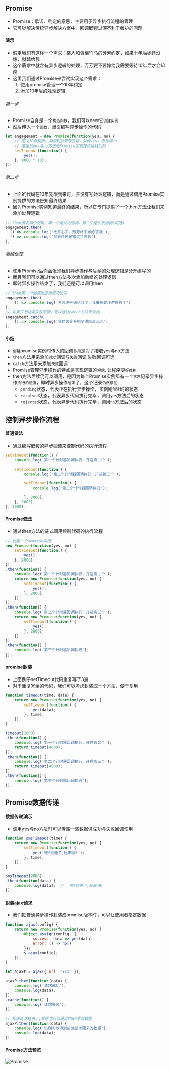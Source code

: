 ## Promise
- Promise：承诺、约定的意思，主要用于异步执行流程的管理
- 它可以解决传统异步解决方案中，回调嵌套过深不利于维护的问题

#### 演示
- 假定我们有这样一个需求：某人和青梅竹马的芳芳约定，如果十年后她还没嫁，就嫁给我
- 这个需求中就含有异步逻辑的处理，芳芳要不要嫁给我需要等待10年后才会知晓
- 这里我们通过Promise来尝试实现这个需求：
    1. 使用promise管理一个10年约定
    2. 添加10年后的处理逻辑

###### 第一步
- Promise自身是一个`构造函数`，我们可以new它`创建实例`
- 然后传入一个`函数`，里面编写异步操作的代码

```javascript
let engagement = new Promise(function(yes, no) {
    // 定义10年期限，期限到后芳芳没嫁，就调yes，否则调no
    // 这里的yes与no方法是Promise实例提供给我们的
    setTimeout(function() {
        yes();
    }, 1000 * 10);
});
```

###### 第二步
- 上面的代码在10年期限到来时，并没有写处理逻辑，而是通过调用Promise实例提供的方法告知最终结果
- 因为Promise实例知道最终的结果，所以它专门提供了一个then方法让我们来添加处理逻辑

```javascript
// then接收两个回调，第一个是成功回调，第二个是失败回调(可选)
engagement.then(
  () => console.log('太开心了，芳芳终于嫁给了我'),
  () => console.log('我最终还是错过了芳芳')
);
```

###### 后续处理
- 使用Promise后你会发现我们异步操作与后续的处理逻辑是分开编写的
- 而且我们可以通过then方法多次添加后续的处理逻辑
- 即时异步操作结束了，我们还是可以调用then

```javascript
// then第一个回调固定为成功回调
engagement.then(
    () => console.log('芳芳终于嫁给我了，我要带她环游世界！')
);
// 如果只想指定失败回调，可以通过catch方法来添加
engagement.catch(
    () => console.log('我的世界开始变得暗淡无光')
);
```

#### 小结
- `创建`promise实例时传入的回调`作用`是为了接收yes与no方法
- `then`方法用来添加`成功`回调与`失败`回调,失败回调可选
- `catch`方法用来添加`失败`回调
- Promise管理异步操作的特点是实现逻辑的`解耦`, 让程序更`好维护`
- then方法后续仍可以调用，是因为每个Promise实例都有一个`状态`记录异步操作`执行的进度`，即时异步操作`结束`了，这个记录`仍然存在`
    + `pending`状态，代表正在执行异步操作，实例刚`创建`时的状态
    + `resolved`状态，代表异步代码执行完毕，调用`yes`方法后的状态
    + `rejected`状态，代表异步代码执行完毕，调用`no`方法后的状态

## 控制异步操作流程

#### 普通做法
- 通过编写嵌套的异步回调来控制代码的执行流程

```javascript
setTimeout(function() {
    console.log('第一个计时器回调执行，开启第二个');

    setTimeout(function() {
        console.log('第二个计时器回调执行，开启第三个');

        setTimeout(function() {
            console.log('第三个计时器回调执行');

        }, 2000);
    }, 2000);
}, 2000);
```

#### Promise做法
- 通过then方法的链式调用控制代码的执行流程

```javascript
// 创建一个promise实例
new Promise(function(yes, no) {
    setTimeout(function() {
        yes();
    }, 2000);
})
.then(function() {
    console.log('第一个计时器回调执行，开启第二个');
    return new Promise(function(yes, no) {
        setTimeout(function() {
            yes();
        }, 2000);
    });
})
.then(function() {
    console.log('第二个计时器回调执行，开启第三个');
    return new Promise(function(yes, no) {
        setTimeout(function() {
            yes();
        }, 2000);
    });
})
.then(function() {
    console.log('第三个计时器回调执行');
});
```

#### promise封装
- 上面例子setTimeout代码重复写了3遍
- 对于重复冗余的代码，我们可以考虑封装成一个方法，便于复用

```javascript
function timeout(time, data) {
    return new Promise(function(yes, no) {
        setTimeout(function() {
            yes(data);
        }, time);
    });
}

timeout(2000)
.then(function() {
    console.log('第一个计时器回调执行，开启第二个');
    return timeout(4000);
});
.then(function() {
    console.log('第二个计时器回调执行，开启第三个');
    return timeout(4000);
})
.then(function() {
    console.log('第三个计时器回调执行');
});
```

## Promise数据传递

#### 数据传递演示
- 调用yes与no方法时可以传递一些数据供成功与失败回调使用

```javascript
function pmsTimeout(time) {
    return new Promise(function(yes, no) {
        setTimeout(function() {
            yes('嘿!别睡了,起来嗨!');
        }, time);
    });
}

pmsTimeout(2000)
.then(function(data) {
    console.log(data);  // '嘿!别睡了,起来嗨!'
});
```

#### 封装ajax请求
- 我们把普通异步操作封装成promise版本时，可以让使用者指定数据

```javascript
function ajax(config) {
    return new Promise(function(yes, no) {
        Object.assign(config, {
            success: data => yes(data),
            error: () => no()
        });
        $.ajax(config);
    });
}

let ajaxP = ajax({ url: 'xxx' });

ajaxP.then(function(data) {
    console.log('请求成功');
    console.log(data);
})
.cache(function() {
    console.log('请求失败');
});

// 即便请求结束了,后续也可以通过then拿到数据
ajaxP.then(function(data) {
    console.log('仍然可以得到前面请求回来的数据');
    console.log(data);
})
```

#### Promise方法预览
![Promise](./imgs/promise.jpg)